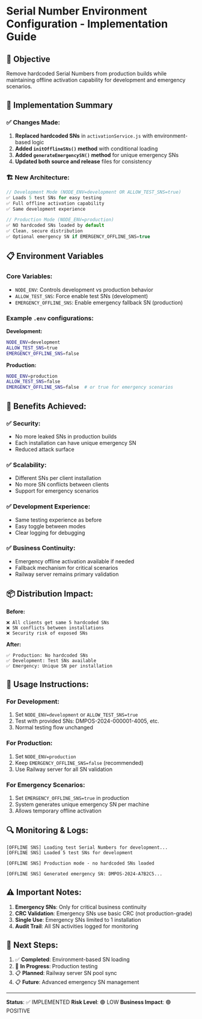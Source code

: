 # Serial Number Environment Configuration - Implementation Guide

## 🎯 Objective
Remove hardcoded Serial Numbers from production builds while maintaining offline activation capability for development and emergency scenarios.

## 🔧 Implementation Summary

### ✅ Changes Made:

1. **Replaced hardcoded SNs** in `activationService.js` with environment-based logic
2. **Added `initOfflineSNs()` method** with conditional loading
3. **Added `generateEmergencySN()` method** for unique emergency SNs
4. **Updated both source and release** files for consistency

### 🏗️ New Architecture:

```javascript
// Development Mode (NODE_ENV=development OR ALLOW_TEST_SNS=true)
✅ Loads 5 test SNs for easy testing
✅ Full offline activation capability
✅ Same development experience

// Production Mode (NODE_ENV=production)
✅ NO hardcoded SNs loaded by default
✅ Clean, secure distribution
✅ Optional emergency SN if EMERGENCY_OFFLINE_SNS=true
```

## 📋 Environment Variables

### Core Variables:
- `NODE_ENV`: Controls development vs production behavior
- `ALLOW_TEST_SNS`: Force enable test SNs (development)
- `EMERGENCY_OFFLINE_SNS`: Enable emergency fallback SN (production)

### Example `.env` configurations:

**Development:**
```bash
NODE_ENV=development
ALLOW_TEST_SNS=true
EMERGENCY_OFFLINE_SNS=false
```

**Production:**
```bash
NODE_ENV=production
ALLOW_TEST_SNS=false
EMERGENCY_OFFLINE_SNS=false  # or true for emergency scenarios
```

## 🚀 Benefits Achieved:

### ✅ Security:
- No more leaked SNs in production builds
- Each installation can have unique emergency SN
- Reduced attack surface

### ✅ Scalability:
- Different SNs per client installation
- No more SN conflicts between clients
- Support for emergency scenarios

### ✅ Development Experience:
- Same testing experience as before
- Easy toggle between modes
- Clear logging for debugging

### ✅ Business Continuity:
- Emergency offline activation available if needed
- Fallback mechanism for critical scenarios
- Railway server remains primary validation

## 📦 Distribution Impact:

**Before:**
```
❌ All clients get same 5 hardcoded SNs
❌ SN conflicts between installations
❌ Security risk of exposed SNs
```

**After:**
```
✅ Production: No hardcoded SNs
✅ Development: Test SNs available
✅ Emergency: Unique SN per installation
```

## 🔧 Usage Instructions:

### For Development:
1. Set `NODE_ENV=development` or `ALLOW_TEST_SNS=true`
2. Test with provided SNs: DMPOS-2024-000001-4005, etc.
3. Normal testing flow unchanged

### For Production:
1. Set `NODE_ENV=production`
2. Keep `EMERGENCY_OFFLINE_SNS=false` (recommended)
3. Use Railway server for all SN validation

### For Emergency Scenarios:
1. Set `EMERGENCY_OFFLINE_SNS=true` in production
2. System generates unique emergency SN per machine
3. Allows temporary offline activation

## 🔍 Monitoring & Logs:

```
[OFFLINE SNS] Loading test Serial Numbers for development...
[OFFLINE SNS] Loaded 5 test SNs for development

[OFFLINE SNS] Production mode - no hardcoded SNs loaded

[OFFLINE SNS] Generated emergency SN: DMPOS-2024-A7B2C5...
```

## ⚠️ Important Notes:

1. **Emergency SNs**: Only for critical business continuity
2. **CRC Validation**: Emergency SNs use basic CRC (not production-grade)
3. **Single Use**: Emergency SNs limited to 1 installation
4. **Audit Trail**: All SN activities logged for monitoring

## 🎯 Next Steps:

1. ✅ **Completed**: Environment-based SN loading
2. 🔄 **In Progress**: Production testing
3. 📋 **Planned**: Railway server SN pool sync
4. 📋 **Future**: Advanced emergency SN management

---

**Status**: ✅ IMPLEMENTED
**Risk Level**: 🟢 LOW
**Business Impact**: 🟢 POSITIVE